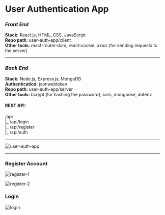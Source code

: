 <h1>User Authentication App</h1>

<h3><em>Front End</em></h3>
<b>Stack:</b> React.js, HTML, CSS, JavaScript <br>
<b>Repo path:</b> user-auth-app/client <br>
<b>Other tools:</b> react-router-dom, react-cookie, axios (for sending requests to the server)  
<hr> 

<h3><em>Back End</em></h3>
<b>Stack:</b>  Node.js, Express.js, MongoDB<br>
<b>Authentication:</b> jsonwebtoken <br>
<b>Repo path:</b> user-auth-app/server <br>
<b>Other tools:</b>  bcrypt (for hashing the password), cors, mongoose, dotenv
<h4> REST API: </h4>
/api <br>
 |_ /api/login <br>
 |_ /api/register <br>
 |_ /api/auth <br>
 
<hr> 

![user-auth-app](https://user-images.githubusercontent.com/52856436/174943939-4206d832-3146-4380-afcd-0800d80b8c30.png)

<hr> 
<h3> Register Account </h3>

![register-1](https://user-images.githubusercontent.com/52856436/174944778-e9f1ce1c-97f6-44de-a1bb-1ad165c37cd0.PNG)

![register-2](https://user-images.githubusercontent.com/52856436/174944947-c80b861e-883c-401f-b59c-b2d7dd1f04f9.PNG)



<h3> Login </h3>

![login](https://user-images.githubusercontent.com/52856436/174945039-3de17024-5eb9-415c-b401-dde07d7f2fbe.PNG)
